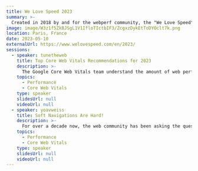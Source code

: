 ```yaml
---
title: We Love Speed 2023
summary: >-
  Created in 2018 by and for the webperf community, the "We Love Speed" not-for-profit conference is born from the desire to share as widely as possible knowledge and experience about webperf. Web professionals, e-commerce and webperf experts, this event is for you!
image: image/W3z1f5ZkBJSgL1V1IfloTIctbIF3/ZcgxzDykEtToDYOclt7k.png
location: Paris, France
date: 2023-05-10
externalUrl: https://www.welovespeed.com/en/2023/
sessions:
  - speaker: tunetheweb
    title: Top Core Web Vitals Recommendations for 2023
    description: >-
      The Google Core Web Vitals team understand the amount of web performance recommendations is overwhelming and many don't know where to start. We've been working on identifying the 9 key recommendations (3 per Core Web Vital), which we think will have the most impact and which we recommend sites look at first. This talk will explain what they are, and why they are our top 2023 recommendations.
    topics:
      - Performance
      - Core Web Vitals
    type: speaker
    slidesUrl: null
    videoUrl: null
  - speaker: yoavweiss
    title: Soft Navigations Are Hard!
    description: >-
      For over a decade now, the web community has been asking the question, "Are Single Page Apps faster?". The arguments on each side are based mostly on a mixture of belief and anecdote, since we didn't have the data to answer these questions. Until now. In this talk, we will discuss new technologies in the web browser that allow us to measure performance metrics for Single Page Apps in the same way as for Multipage Apps. We'll look at their functionality, how they work, and how you can use them to improve the performance of your SPA.
    topics:
      - Performance
      - Core Web Vitals
    type: speaker
    slidesUrl: null
    videoUrl: null
---
```

